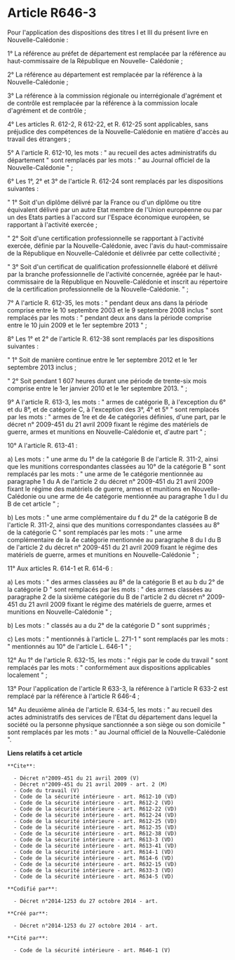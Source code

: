 # Article R646-3

Pour l'application des dispositions des titres I et III du présent livre en Nouvelle-Calédonie : 

1° La référence au préfet de département est remplacée par la référence au haut-commissaire de la République en Nouvelle-
Calédonie ; 

2° La référence au département est remplacée par la référence à la Nouvelle-Calédonie ; 

3° La référence à la commission régionale ou interrégionale d'agrément et de contrôle est remplacée par la référence à la
commission locale d'agrément et de contrôle ; 

4° Les articles R. 612-2, R 612-22, et R. 612-25 sont applicables, sans préjudice des compétences de la Nouvelle-Calédonie en
matière d'accès au travail des étrangers ; 

5° A l'article R. 612-10, les mots : " au recueil des actes administratifs du département " sont remplacés par les mots : "
au Journal officiel de la Nouvelle-Calédonie " ; 

6° Les 1°, 2° et 3° de l'article R. 612-24 sont remplacés par les dispositions suivantes : 

" 1° Soit d'un diplôme délivré par la France ou d'un diplôme ou titre équivalent délivré par un autre Etat membre de l'Union
européenne ou par un des Etats parties à l'accord sur l'Espace économique européen, se rapportant à l'activité exercée ; 

" 2° Soit d'une certification professionnelle se rapportant à l'activité exercée, définie par la Nouvelle-Calédonie, avec
l'avis du haut-commissaire de la République en Nouvelle-Calédonie et délivrée par cette collectivité ; 

" 3° Soit d'un certificat de qualification professionnelle élaboré et délivré par la branche professionnelle de l'activité
concernée, agréée par le haut-commissaire de la République en Nouvelle-Calédonie et inscrit au répertoire de la certification
professionnelle de la Nouvelle-Calédonie. " ; 

7° A l'article R. 612-35, les mots : " pendant deux ans dans la période comprise entre le 10 septembre 2003 et le 9 septembre
2008 inclus " sont remplacés par les mots : " pendant deux ans dans la période comprise entre le 10 juin 2009 et le 1er
septembre 2013 " ; 

8° Les 1° et 2° de l'article R. 612-38 sont remplacés par les dispositions suivantes : 

" 1° Soit de manière continue entre le 1er septembre 2012 et le 1er septembre 2013 inclus ; 

" 2° Soit pendant 1 607 heures durant une période de trente-six mois comprise entre le 1er janvier 2010 et le 1er septembre
2013. " ; 

9° A l'article R. 613-3, les mots : " armes de catégorie B, à l'exception du 6° et du 8°, et de catégorie C, à l'exception
des 3°, 4° et 5° " sont remplacés par les mots : " armes de 1re et de 4e catégories définies, d'une part, par le décret n°
2009-451 du 21 avril 2009 fixant le régime des matériels de guerre, armes et munitions en Nouvelle-Calédonie et, d'autre part
" ; 

10° A l'article R. 613-41 : 

a) Les mots : " une arme du 1° de la catégorie B de l'article R. 311-2, ainsi que les munitions correspondantes classées au
10° de la catégorie B " sont remplacés par les mots : " une arme de 1e catégorie mentionnée au paragraphe 1 du A de l'article
2 du décret n° 2009-451 du 21 avril 2009 fixant le régime des matériels de guerre, armes et munitions en Nouvelle-Calédonie
ou une arme de 4e catégorie mentionnée au paragraphe 1 du I du B de cet article " ; 

b) Les mots : " une arme complémentaire du f du 2° de la catégorie B de l'article R. 311-2, ainsi que des munitions
correspondantes classées au 8° de la catégorie C " sont remplacés par les mots : " une arme complémentaire de la 4e catégorie
mentionnée au paragraphe 8 du I du B de l'article 2 du décret n° 2009-451 du 21 avril 2009 fixant le régime des matériels de
guerre, armes et munitions en Nouvelle-Calédonie " ; 

11° Aux articles R. 614-1 et R. 614-6 : 

a) Les mots : " des armes classées au 8° de la catégorie B et au b du 2° de la catégorie D " sont remplacés par les mots : "
des armes classées au paragraphe 2 de la sixième catégorie du B de l'article 2 du décret n° 2009-451 du 21 avril 2009 fixant
le régime des matériels de guerre, armes et munitions en Nouvelle-Calédonie " ; 

b) Les mots : " classés au a du 2° de la catégorie D " sont supprimés ; 

c) Les mots : " mentionnés à l'article L. 271-1 " sont remplacés par les mots : " mentionnés au 10° de l'article L. 646-1
" ; 

12° Au 1° de l'article R. 632-15, les mots : " régis par le code du travail " sont remplacés par les mots : " conformément
aux dispositions applicables localement " ; 

13° Pour l'application de l'article R 633-3, la référence à l'article R 633-2 est remplacé par la référence à l'article R
646-4 ; 

14° Au deuxième alinéa de l'article R. 634-5, les mots : " au recueil des actes administratifs des services de l'Etat du
département dans lequel la société ou la personne physique sanctionnée a son siège ou son domicile " sont remplacés par les
mots : " au Journal officiel de la Nouvelle-Calédonie ".

**Liens relatifs à cet article**

	**Cite**:

	  - Décret n°2009-451 du 21 avril 2009 (V)
	  - Décret n°2009-451 du 21 avril 2009 - art. 2 (M)
	  - Code du travail (V)
	  - Code de la sécurité intérieure - art. R612-10 (VD)
	  - Code de la sécurité intérieure - art. R612-2 (VD)
	  - Code de la sécurité intérieure - art. R612-22 (VD)
	  - Code de la sécurité intérieure - art. R612-24 (VD)
	  - Code de la sécurité intérieure - art. R612-25 (VD)
	  - Code de la sécurité intérieure - art. R612-35 (VD)
	  - Code de la sécurité intérieure - art. R612-38 (VD)
	  - Code de la sécurité intérieure - art. R613-3 (VD)
	  - Code de la sécurité intérieure - art. R613-41 (VD)
	  - Code de la sécurité intérieure - art. R614-1 (VD)
	  - Code de la sécurité intérieure - art. R614-6 (VD)
	  - Code de la sécurité intérieure - art. R632-15 (VD)
	  - Code de la sécurité intérieure - art. R633-3 (VD)
	  - Code de la sécurité intérieure - art. R634-5 (VD)

	**Codifié par**:

	  - Décret n°2014-1253 du 27 octobre 2014 - art.

	**Créé par**:

	  - Décret n°2014-1253 du 27 octobre 2014 - art.

	**Cité par**:

	  - Code de la sécurité intérieure - art. R646-1 (V)
